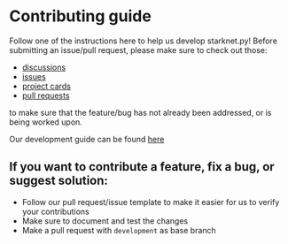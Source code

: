 # Contributing guide
Follow one of the instructions here to help us develop starknet.py! 
Before submitting an issue/pull request, please make sure to check out those:
   - [discussions](https://github.com/software-mansion/starknet.py/discussions)
   - [issues](https://github.com/software-mansion/starknet.py/issues) 
   - [project cards](https://github.com/software-mansion/starknet.py/projects)
   - [pull requests](https://github.com/software-mansion/starknet.py/pulls)
   
to make sure that the feature/bug has not already been addressed, or is being worked upon.

Our development guide can be found [here](https://starknetpy.readthedocs.io/en/latest/development.html)

## If you want to contribute a feature, fix a bug, or suggest solution:
- Follow our pull request/issue template to make it easier for us to verify your contributions 
- Make sure to document and test the changes
- Make a pull request with `development` as base branch
 